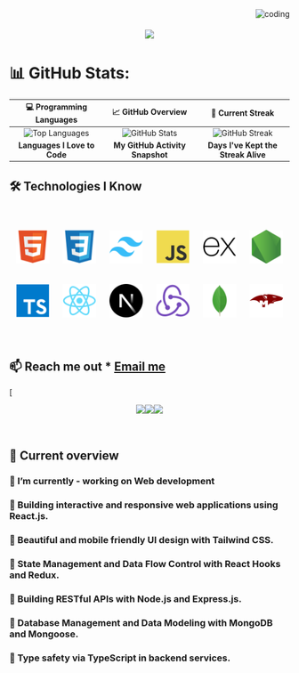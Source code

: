 <img align ="right" alt ="coding" src="https://i.ibb.co/WGCR9w9/abu-sayed.png" />
&nbsp;
&nbsp;
<p align="center" style="margin-top:20px">
    <img src="https://readme-typing-svg.herokuapp.com?color=E22FE4&width=380&height=28&lines=Hi👋+I'm+Abu+Sayed...;MERN+Stack+Developer;Front-end+Developer...;React+Developer...;&center=true">
</p>

# 📊 GitHub Stats:
| **💻 Programming Languages** | **📈 GitHub Overview** | **🌟 Current Streak** |
| :---: | :---: | :---: |
| ![Top Languages](https://github-readme-stats.vercel.app/api/top-langs/?username=abusayeds&theme=radical&border=false&include_all_commits=true&count_private=true&layout=compact) | ![GitHub Stats](https://github-readme-stats.vercel.app/api?username=abusayeds&theme=radical&border=false&include_all_commits=true&count_private=true) | ![GitHub Streak](https://github-readme-streak-stats.herokuapp.com/?user=abusayeds&theme=radical&hide_border=false) |
| **Languages I Love to Code** | **My GitHub Activity Snapshot** | **Days I've Kept the Streak Alive** |


## 🛠️ Technologies I Know
<br>
<p align="center">
  <img src="https://raw.githubusercontent.com/devicons/devicon/master/icons/html5/html5-original.svg" alt="HTML5" width="60" height="60" style="margin: 10px;" />
  <img src="https://raw.githubusercontent.com/devicons/devicon/master/icons/css3/css3-original.svg" alt="CSS3" width="60" height="60" style="margin: 10px;" />
  <img src="https://raw.githubusercontent.com/devicons/devicon/master/icons/tailwindcss/tailwindcss-original.svg" alt="Tailwind CSS" width="60" height="60" style="margin: 10px;" />
  <img src="https://raw.githubusercontent.com/devicons/devicon/master/icons/javascript/javascript-original.svg" alt="JavaScript" width="60" height="60" style="margin: 10px;" />
    <img src="https://raw.githubusercontent.com/devicons/devicon/master/icons/express/express-original.svg" alt="Express" width="60" height="60" style="margin: 10px;" />
  <img src="https://raw.githubusercontent.com/devicons/devicon/master/icons/nodejs/nodejs-original.svg" alt="Node.js" width="60" height="60" style="margin: 10px;" />
</p>
<p align="center">
  <img src="https://raw.githubusercontent.com/devicons/devicon/master/icons/typescript/typescript-original.svg" alt="TypeScript" width="60" height="60" style="margin: 10px;" />
  <img src="https://raw.githubusercontent.com/devicons/devicon/master/icons/react/react-original.svg" alt="React" width="60" height="60" style="margin: 10px;" />
  <img src="https://raw.githubusercontent.com/devicons/devicon/master/icons/nextjs/nextjs-original.svg" alt="Next.js" width="60" height="60" style="margin: 10px;" />
  <img src="https://raw.githubusercontent.com/devicons/devicon/master/icons/redux/redux-original.svg" alt="Redux" width="60" height="60" style="margin: 10px;" />
   
  <img src="https://raw.githubusercontent.com/devicons/devicon/master/icons/mongodb/mongodb-original.svg" alt="MongoDB" width="60" height="60" style="margin: 10px;" />
  <img src="https://raw.githubusercontent.com/devicons/devicon/master/icons/mongoose/mongoose-original.svg" alt="Mongoose" width="60" height="60" style="margin: 10px;" />
</p>
<br/>

## :mailbox: Reach me out * [Email me](mailto:abusayedstudent855@gmail.com)
[<p align="center">[<img height="75" src="https://i.ibb.co/QFPLhky/linkdln.png">](https://www.linkedin.com/in/abu-sayed96)[<img height="75" src="https://i.ibb.co/VxBZ3BS/facebook.png">](https://www.facebook.com/profile.php?id=100074503997052)[<img height="75" src="https://i.ibb.co/3SCSfSg/instagram.png"> </p>]()
<br />

## :eyes: Current overview

### 🌱 I’m currently - working on Web development
### 🌱 Building interactive and responsive web applications using React.js. 
### 🌱 Beautiful and mobile friendly UI design with Tailwind CSS.
### 🌱 State Management and Data Flow Control with React Hooks and Redux.
### 🌱 Building RESTful APIs with Node.js and Express.js.
### 🌱 Database Management and Data Modeling with MongoDB and Mongoose.
### 🌱 Type safety via TypeScript in backend services.








